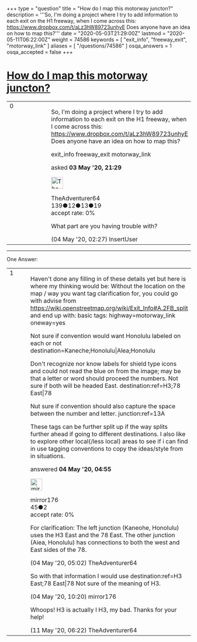 +++
type = "question"
title = "How do I map this motorway juncton?"
description = '''So, I&#x27;m doing a project where I try to add information to each exit on the H1 freeway, when I come across this:  https://www.dropbox.com/t/aLz3hW89723unhyE Does anyone have an idea on how to map this?'''
date = "2020-05-03T21:29:00Z"
lastmod = "2020-05-11T06:22:00Z"
weight = 74586
keywords = [ "exit_info", "freeway_exit", "motorway_link" ]
aliases = [ "/questions/74586" ]
osqa_answers = 1
osqa_accepted = false
+++

<div class="headNormal">

# [How do I map this motorway juncton?](/questions/74586/how-do-i-map-this-motorway-juncton)

</div>

<div id="main-body">

<div id="askform">

<table id="question-table" style="width:100%;">
<colgroup>
<col style="width: 50%" />
<col style="width: 50%" />
</colgroup>
<tbody>
<tr>
<td style="width: 30px; vertical-align: top"><div class="vote-buttons">
<span id="post-74586-upvote" class="ajax-command post-vote up" rel="nofollow" title="I like this post (click again to cancel)"> </span>
<div id="post-74586-score" class="post-score" title="current number of votes">
0
</div>
<span id="post-74586-downvote" class="ajax-command post-vote down" rel="nofollow" title="I dont like this post (click again to cancel)"> </span> <span id="favorite-mark" class="ajax-command favorite-mark" rel="nofollow" title="mark/unmark this question as favorite (click again to cancel)"> </span>
<div id="favorite-count" class="favorite-count">
&#10;</div>
</div></td>
<td><div id="item-right">
<div class="question-body">
<p>So, I'm doing a project where I try to add information to each exit on the H1 freeway, when I come across this: <a href="https://www.dropbox.com/t/aLz3hW89723unhyE">https://www.dropbox.com/t/aLz3hW89723unhyE</a> Does anyone have an idea on how to map this?</p>
</div>
<div id="question-tags" class="tags-container tags">
<span class="post-tag tag-link-exit_info" rel="tag" title="see questions tagged &#39;exit_info&#39;">exit_info</span> <span class="post-tag tag-link-freeway_exit" rel="tag" title="see questions tagged &#39;freeway_exit&#39;">freeway_exit</span> <span class="post-tag tag-link-motorway_link" rel="tag" title="see questions tagged &#39;motorway_link&#39;">motorway_link</span>
</div>
<div id="question-controls" class="post-controls">
&#10;</div>
<div class="post-update-info-container">
<div class="post-update-info post-update-info-user">
<p>asked <strong>03 May '20, 21:29</strong></p>
<img src="https://secure.gravatar.com/avatar/b3c43e68353fb119848cbad80c687109?s=32&amp;d=identicon&amp;r=g" class="gravatar" width="32" height="32" alt="TheAdventurer64&#39;s gravatar image" />
<p><span>TheAdventurer64</span><br />
<span class="score" title="139 reputation points">139</span><span title="12 badges"><span class="badge1">●</span><span class="badgecount">12</span></span><span title="13 badges"><span class="silver">●</span><span class="badgecount">13</span></span><span title="19 badges"><span class="bronze">●</span><span class="badgecount">19</span></span><br />
<span class="accept_rate" title="Rate of the user&#39;s accepted answers">accept rate:</span> <span title="TheAdventurer64 has no accepted answers">0%</span></p>
</div>
</div>
<div id="comments-container-74586" class="comments-container">
<span id="74589"></span>
<div id="comment-74589" class="comment">
<div id="post-74589-score" class="comment-score">
&#10;</div>
<div class="comment-text">
<p>What part are you having trouble with?</p>
</div>
<div id="comment-74589-info" class="comment-info">
<span class="comment-age">(04 May '20, 02:27)</span> <span class="comment-user userinfo">InsertUser</span>
</div>
</div>
</div>
<div id="comment-tools-74586" class="comment-tools">
&#10;</div>
<div class="clear">
&#10;</div>
<div id="comment-74586-form-container" class="comment-form-container">
&#10;</div>
<div class="clear">
&#10;</div>
</div></td>
</tr>
</tbody>
</table>

------------------------------------------------------------------------

<div class="tabBar">

<span id="sort-top"></span>

<div class="headQuestions">

One Answer:

</div>

</div>

<span id="74590"></span>

<div id="answer-container-74590" class="answer">

<table style="width:100%;">
<colgroup>
<col style="width: 50%" />
<col style="width: 50%" />
</colgroup>
<tbody>
<tr>
<td style="width: 30px; vertical-align: top"><div class="vote-buttons">
<span id="post-74590-upvote" class="ajax-command post-vote up" rel="nofollow" title="I like this post (click again to cancel)"> </span>
<div id="post-74590-score" class="post-score" title="current number of votes">
1
</div>
<span id="post-74590-downvote" class="ajax-command post-vote down" rel="nofollow" title="I dont like this post (click again to cancel)"> </span>
</div></td>
<td><div class="item-right">
<div class="answer-body">
<p>Haven't done any filling in of these details yet but here is where my thinking would be: Without the location on the map / way you want tag clarification for, you could go with advise from <a href="https://wiki.openstreetmap.org/wiki/Exit_Info#A.2FB_split">https://wiki.openstreetmap.org/wiki/Exit_Info#A.2FB_split</a> and end up with: basic tags: highway=motorway_link oneway=yes</p>
<p>Not sure if convention would want Honolulu labeled on each or not destination=Kaneche;Honolulu|Alea;Honolulu</p>
<p>Don't recognize nor know labels for shield type icons and could not read the blue on from the image; may be that a letter or word should proceed the numbers. Not sure if both will be headed East. destination:ref=H3;78 East|78</p>
<p>Nut sure if convention should also capture the space between the number and letter. junction:ref=13A</p>
<p>These tags can be further split up if the way splits further ahead if going to different destinations. I also like to explore other local(/less local) areas to see if i can find in use tagging conventions to copy the ideas/style from in situations.</p>
</div>
<div class="answer-controls post-controls">
&#10;</div>
<div class="post-update-info-container">
<div class="post-update-info post-update-info-user">
<p>answered <strong>04 May '20, 04:55</strong></p>
<img src="https://secure.gravatar.com/avatar/11863de191822fdbf4429e56a4323366?s=32&amp;d=identicon&amp;r=g" class="gravatar" width="32" height="32" alt="mirror176&#39;s gravatar image" />
<p><span>mirror176</span><br />
<span class="score" title="45 reputation points">45</span><span title="2 badges"><span class="bronze">●</span><span class="badgecount">2</span></span><br />
<span class="accept_rate" title="Rate of the user&#39;s accepted answers">accept rate:</span> <span title="mirror176 has no accepted answers">0%</span></p>
</div>
</div>
<div id="comments-container-74590" class="comments-container">
<span id="74591"></span>
<div id="comment-74591" class="comment">
<div id="post-74591-score" class="comment-score">
&#10;</div>
<div class="comment-text">
<p>For clarification: The left junction (Kaneohe, Honolulu) uses the H3 East and the 78 East. The other junction (Aiea, Honolulu) has connections to both the west and East sides of the 78.</p>
</div>
<div id="comment-74591-info" class="comment-info">
<span class="comment-age">(04 May '20, 05:02)</span> <span class="comment-user userinfo">TheAdventurer64</span>
</div>
</div>
<span id="74596"></span>
<div id="comment-74596" class="comment">
<div id="post-74596-score" class="comment-score">
&#10;</div>
<div class="comment-text">
<p>So with that information I would use destination:ref=H3 East;78 East|78 Not sure of the meaning of H3.</p>
</div>
<div id="comment-74596-info" class="comment-info">
<span class="comment-age">(04 May '20, 10:20)</span> <span class="comment-user userinfo">mirror176</span>
</div>
</div>
<span id="74721"></span>
<div id="comment-74721" class="comment">
<div id="post-74721-score" class="comment-score">
&#10;</div>
<div class="comment-text">
<p>Whoops! H3 is actually I H3, my bad. Thanks for your help!</p>
</div>
<div id="comment-74721-info" class="comment-info">
<span class="comment-age">(11 May '20, 06:22)</span> <span class="comment-user userinfo">TheAdventurer64</span>
</div>
</div>
</div>
<div id="comment-tools-74590" class="comment-tools">
&#10;</div>
<div class="clear">
&#10;</div>
<div id="comment-74590-form-container" class="comment-form-container">
&#10;</div>
<div class="clear">
&#10;</div>
</div></td>
</tr>
</tbody>
</table>

</div>

<div class="paginator-container-left">

</div>

</div>

</div>

